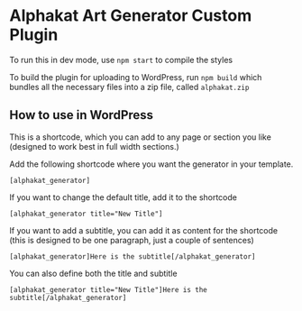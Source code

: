 # Alphakat Art Generator Custom Plugin

To run this in dev mode, use `npm start` to compile the styles


To build the plugin for uploading to WordPress, run `npm build` which bundles all the necessary files into a zip file, called `alphakat.zip`


## How to use in WordPress

This is a shortcode, which you can add to any page or section you like (designed to work best in full width sections.)

Add the following shortcode where you want the generator in your template.

```
[alphakat_generator]
```

If you want to change the default title, add it to the shortcode

```
[alphakat_generator title="New Title"]
```

If you want to add a subtitle, you can add it as content for the shortcode (this is designed to be one paragraph, just a couple of sentences)

```
[alphakat_generator]Here is the subtitle[/alphakat_generator]
```

You can also define both the title and subtitle

```
[alphakat_generator title="New Title"]Here is the subtitle[/alphakat_generator]
```